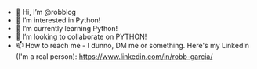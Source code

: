 - 👋 Hi, I’m @robblcg
- 👀 I’m interested in Python!
- 🌱 I’m currently learning Python!
- 💞️ I’m looking to collaborate on PYTHON!
- 📫 How to reach me - I dunno, DM me or something. Here's my LinkedIn (I'm a real person): https://www.linkedin.com/in/robb-garcia/

<!---
robblcg/robblcg is a ✨ special ✨ repository because its `README.md` (this file) appears on your GitHub profile.
You can click the Preview link to take a look at your changes.
--->
